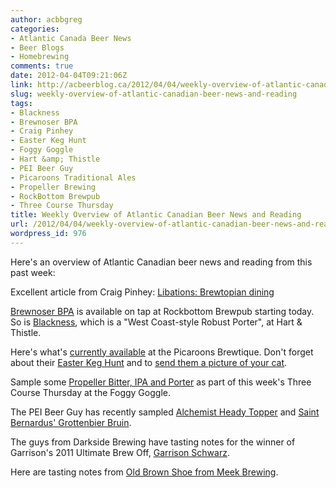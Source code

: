```yaml
---
author: acbbgreg
categories:
- Atlantic Canada Beer News
- Beer Blogs
- Homebrewing
comments: true
date: 2012-04-04T09:21:06Z
link: http://acbeerblog.ca/2012/04/04/weekly-overview-of-atlantic-canadian-beer-news-and-reading/
slug: weekly-overview-of-atlantic-canadian-beer-news-and-reading
tags:
- Blackness
- Brewnoser BPA
- Craig Pinhey
- Easter Keg Hunt
- Foggy Goggle
- Hart &amp; Thistle
- PEI Beer Guy
- Picaroons Traditional Ales
- Propeller Brewing
- RockBottom Brewpub
- Three Course Thursday
title: Weekly Overview of Atlantic Canadian Beer News and Reading
url: /2012/04/04/weekly-overview-of-atlantic-canadian-beer-news-and-reading/
wordpress_id: 976
---
```


Here's an overview of Atlantic Canadian beer news and reading from this past week:

Excellent article from Craig Pinhey:  [Libations: Brewtopian dining ](http://eastcoastliving.ca/2011/03/libations-brewtopian-dining/)

[Brewnoser BPA](http://rockbottombrewpub.blogspot.ca/2012/04/brewnoser-bpa-belgian-pale-ale.html?utm_source=feedburner&utm_medium=email&utm_campaign=Feed:+RockbottomBrewersBlog+%28Rockbottom+Brewers+Blog%29) is available on tap at Rockbottom Brewpub starting today.  So is [Blackness](http://hartandthistle.blogspot.ca/2012/04/blackness-robust-porter.html?utm_source=feedburner&utm_medium=email&utm_campaign=Feed:+HartAndThistleBrewersBlog+%28Hart+and+Thistle+Brewers+Blog%29), which is a "West Coast-style Robust Porter", at Hart & Thistle.

Here's what's [currently available](http://www.picaroonspub.com/profiles/blogs/brewtique-tap-listing-1) at the Picaroons Brewtique.  Don't forget about their [Easter Keg Hunt](http://www.picaroonspub.com/profiles/blogs/the-great-easter-keg-hunt) and to [send them a picture of your cat](http://www.picaroonspub.com/profiles/blogs/cat-contest).

Sample some [Propeller Bitter, IPA and Porter](http://www.drinkpropeller.ca/content/TCT) as part of this week's Three Course Thursday at the Foggy Goggle.

The PEI Beer Guy has recently sampled [Alchemist Heady Topper](http://www.peibeerguy.com/2012/04/alchemist-heady-topper.html) and [Saint Bernardus' Grottenbier Bruin](http://www.peibeerguy.com/2012/03/saint-bernardus-grottenbier-bruin.html).

The guys from Darkside Brewing have tasting notes for the winner of Garrison's 2011 Ultimate Brew Off, [Garrison Schwarz](http://darksidebrewing.blogspot.ca/2012/03/local-beer-review-garrison-schwarz.html).

Here are tasting notes from [Old Brown Shoe from Meek Brewing](http://meekbrewingco.blogspot.ca/2012/04/tastingrecipe-old-brown-shoe.html).
